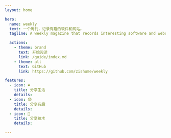 ```yaml
---
layout: home

hero:
  name: weekly
  text: 一个周刊，记录有趣的软件和网站。
  tagline: A weekly magazine that records interesting software and websites.

  actions:
    - theme: brand
      text: 开始阅读
      link: /guide/index.md
    - theme: alt
      text: GitHub
      link: https://github.com/zishume/weekly

features:
  - icon: ❤️
    title: 分享生活
    details: 
  - icon: 😎
    title: 分享有趣
    details: 
  - icon: 👾
    title: 分享技术
    details: 

---
```


<style>
.VPHero .text {
  font-size: 18px;
}
</style>